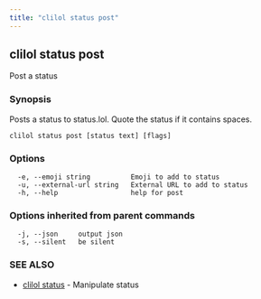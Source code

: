 ```yaml
---
title: "clilol status post"
---
```

## clilol status post

Post a status

### Synopsis

Posts a status to status.lol. Quote the status if it contains spaces.

```
clilol status post [status text] [flags]
```

### Options

```
  -e, --emoji string          Emoji to add to status
  -u, --external-url string   External URL to add to status
  -h, --help                  help for post
```

### Options inherited from parent commands

```
  -j, --json     output json
  -s, --silent   be silent
```

### SEE ALSO

* [clilol status](clilol_status.md)	 - Manipulate status

